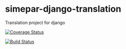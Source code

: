 # simepar-django-translation
Translation project for django

[![Coverage Status](https://coveralls.io/repos/github/gdelnegro/simepar-django-translation-server/badge.svg?branch=master)](https://coveralls.io/github/gdelnegro/simepar-django-translation-server?branch=master)

[![Build Status](https://travis-ci.org/gdelnegro/simepar-django-translation-server.svg?branch=master)](https://travis-ci.org/gdelnegro/simepar-django-translation-server)